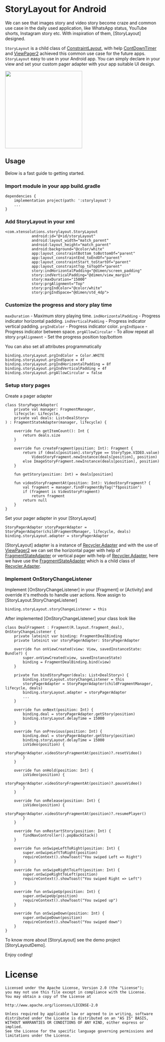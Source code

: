 # StoryLayout for Android

We can see that images story and video story become craze and common use case in the daily used application,
like WhatsApp status, YouTube shorts, Instagram story etc. With inspiration of them, [StoryLayout] designed. 

`StoryLayout` is a child class of [ConstraintLayout](https://developer.android.com/reference/androidx/constraintlayout/widget/ConstraintLayout),
with help [ContDownTimer](https://developer.android.com/reference/android/os/CountDownTimer) and 
[ViewPager2](https://developer.android.com/jetpack/androidx/releases/viewpager2) achieved this common use case for the future apps.
`StoryLayout` easy to use in your Android app. You can simply declare in your view and set your custom pager adapter with your app suitable 
UI design. 

<img src="https://github.com/riontech-xten/StoryLayout/blob/main/ezgif.com-optimize.gif" width="250"/>

## Usage

Below is a fast guide to getting started.

### Import module in your app build.gradle 

```
dependencies {
    implementation project(path: ':storylayout')
    ...
}
```

### Add StoryLayout in your xml

```
<com.xtensolutions.storylayout.StoryLayout
            android:id="@+id/storyLayout"
            android:layout_width="match_parent"
            android:layout_height="match_parent"
            android:background="@color/white"
            app:layout_constraintBottom_toBottomOf="parent"
            app:layout_constraintEnd_toEndOf="parent"
            app:layout_constraintStart_toStartOf="parent"
            app:layout_constraintTop_toTopOf="parent"
            story:indHorizontalPadding="@dimen/screen_padding"
            story:indVerticalPadding="@dimen/view_margin"
            story:maxDuration="15000"
            story:prgAlignment="Top"
            story:prgIndColor="@color/white"
            story:prgIndSpace="@dimen/std_4dp">
```

### Customize the progress and story play time 

```maxDuration``` - Maximum story playing time. 
```indHorizontalPadding``` - Progress indicator horizontal padding.
```indVerticalPadding``` - Progress indicator vertical padding.
```prgIndColor``` - Progress indicator color.
```prgIndSpace``` - Progress indicator between space.
```prgAllowCircular``` - To allow repeat all story
```prgAlignment``` - Set the progress position top/bottom

You can also set all attributes programmatically

```
binding.storyLayout.prgIndColor = Color.WHITE
binding.storyLayout.prgIndSpace = 4f
binding.storyLayout.prgIndHorizontalPadding = 8f
binding.storyLayout.prgIndVerticalPadding = 4f
binding.storyLayout.prgAllowCircular = false
```

### Setup story pages

Create a pager adapter
```
class StoryPagerAdapter(
    private val manager: FragmentManager,
    lifecycle: Lifecycle,
    private val deals: List<DealStory>
) : FragmentStateAdapter(manager, lifecycle) {

    override fun getItemCount(): Int {
        return deals.size
    }

    override fun createFragment(position: Int): Fragment {
        return if (deals[position].storyType == StoryType.VIDEO.value)
            VideoStoryFragment.newInstance(deals[position], position)
        else ImageStoryFragment.newInstance(deals[position], position)
    }

    fun getStory(position: Int) = deals[position]

    fun videoStoryFragmentAt(position: Int): VideoStoryFragment? {
        val fragment = manager.findFragmentByTag("f$position")
        if (fragment is VideoStoryFragment)
            return fragment
        return null
    }
}
```

Set your pager adapter in your [StoryLayout]

```
StoryPagerAdapter storyPagerAdapter = StoryPagerAdapter(childFragmentManager, lifecycle, deals)
binding.storyLayout.adapter = storyPagerAdapter
```

[StoryLayout] adapter is a instance of [Recycler.Adapter](https://developer.android.com/reference/kotlin/androidx/recyclerview/widget/RecyclerView.Adapter) and with the use of
[ViewPager2](https://developer.android.com/jetpack/androidx/releases/viewpager2) we can set the horizontal pager with help of [FragmentStateAdapter](https://developer.android.com/reference/kotlin/androidx/viewpager2/adapter/FragmentStateAdapter)
or vertical pager with help of [Recycler.Adapter](https://developer.android.com/reference/kotlin/androidx/recyclerview/widget/RecyclerView.Adapter), here we have use the
[FragmentStateAdapter](https://developer.android.com/reference/kotlin/androidx/viewpager2/adapter/FragmentStateAdapter) which is a child class of [Recycler.Adapter](https://developer.android.com/reference/kotlin/androidx/recyclerview/widget/RecyclerView.Adapter). 


### Implement OnStoryChangeListener

Implement [OnStoryChangeListener] in your [Fragment] or [Activity] and override it's methods to 
handle user actions. Now assign to [StoryLayout.StoryChangeListener]

```
binding.storyLayout.storyChangeListener = this
```

After implemented [OnStoryChangeListener] your class look like

```
class DealFragment : Fragment(R.layout.fragment_deal), OnStoryChangeListener {
    private lateinit var binding: FragmentDealBinding
    private lateinit var storyPagerAdapter: StoryPagerAdapter

    override fun onViewCreated(view: View, savedInstanceState: Bundle?) {
        super.onViewCreated(view, savedInstanceState)
        binding = FragmentDealBinding.bind(view)
    }

    private fun bindStoryPager(deals: List<DealStory>) {
        binding.storyLayout.storyChangeListener = this
        storyPagerAdapter = StoryPagerAdapter(childFragmentManager, lifecycle, deals)
        binding.storyLayout.adapter = storyPagerAdapter
        ...
    }

    override fun onNext(position: Int) {
        binding.deal = storyPagerAdapter.getStory(position)
        binding.storyLayout.delayTime = 15000
    }

    override fun onPrevious(position: Int) {
        binding.deal = storyPagerAdapter.getStory(position)
        binding.storyLayout.delayTime = 15000
        isVideo(position) {
            storyPagerAdapter.videoStoryFragmentAt(position)?.resetVideo()
        }
    }

    override fun onHold(position: Int) {
        isVideo(position) {
            storyPagerAdapter.videoStoryFragmentAt(position)?.pauseVideo()
        }
    }

    override fun onRelease(position: Int) {
        isVideo(position) {
            storyPagerAdapter.videoStoryFragmentAt(position)?.resumePlayer()
        }
    }

    override fun onRestartStory(position: Int) {
        findNavController().popBackStack()
    }

    override fun onSwipeLeftToRight(position: Int) {
        super.onSwipeLeftToRight(position)
        requireContext().showToast("You swiped Left => Right")
    }

    override fun onSwipeRightToLeft(position: Int) {
        super.onSwipeRightToLeft(position)
        requireContext().showToast("You swiped Right => Left")
    }

    override fun onSwipeUp(position: Int) {
        super.onSwipeUp(position)
        requireContext().showToast("You swiped up")
    }

    override fun onSwipeDown(position: Int) {
        super.onSwipeDown(position)
        requireContext().showToast("You swiped down")
    }
}
```

To know more about [StoryLayout] see the demo project [StoryLayoutDemo].

Enjoy coding!

License
=======

    Licensed under the Apache License, Version 2.0 (the "License");
    you may not use this file except in compliance with the License.
    You may obtain a copy of the License at

    http://www.apache.org/licenses/LICENSE-2.0

    Unless required by applicable law or agreed to in writing, software
    distributed under the License is distributed on an "AS IS" BASIS,
    WITHOUT WARRANTIES OR CONDITIONS OF ANY KIND, either express or implied.
    See the License for the specific language governing permissions and
    limitations under the License.
